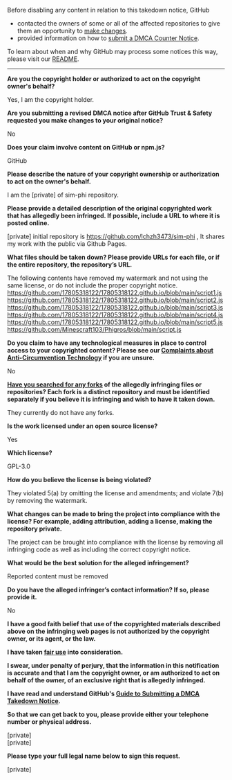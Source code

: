 Before disabling any content in relation to this takedown notice, GitHub
- contacted the owners of some or all of the affected repositories to give them an opportunity to [make changes](https://docs.github.com/en/github/site-policy/dmca-takedown-policy#a-how-does-this-actually-work).
- provided information on how to [submit a DMCA Counter Notice](https://docs.github.com/en/articles/guide-to-submitting-a-dmca-counter-notice).

To learn about when and why GitHub may process some notices this way, please visit our [README](https://github.com/github/dmca/blob/master/README.md#anatomy-of-a-takedown-notice).

---

**Are you the copyright holder or authorized to act on the copyright owner's behalf?**

Yes, I am the copyright holder.

**Are you submitting a revised DMCA notice after GitHub Trust & Safety requested you make changes to your original notice?**

No

**Does your claim involve content on GitHub or npm.js?**

GitHub

**Please describe the nature of your copyright ownership or authorization to act on the owner's behalf.**

I am the [private] of sim-phi repository.

**Please provide a detailed description of the original copyrighted work that has allegedly been infringed. If possible, include a URL to where it is posted online.**

[private] initial repository is https://github.com/lchzh3473/sim-phi , It shares my work with the public via Github Pages.

**What files should be taken down? Please provide URLs for each file, or if the entire repository, the repository’s URL.**

The following contents have removed my watermark and not using the same license, or do not include the proper copyright notice.  
https://github.com/17805318122/17805318122.github.io/blob/main/script1.js  
https://github.com/17805318122/17805318122.github.io/blob/main/script2.js  
https://github.com/17805318122/17805318122.github.io/blob/main/script3.js  
https://github.com/17805318122/17805318122.github.io/blob/main/script4.js  
https://github.com/17805318122/17805318122.github.io/blob/main/script5.js  
https://github.com/Minescraft103/Phigros/blob/main/script.js

**Do you claim to have any technological measures in place to control access to your copyrighted content? Please see our <a href="https://docs.github.com/articles/guide-to-submitting-a-dmca-takedown-notice#complaints-about-anti-circumvention-technology">Complaints about Anti-Circumvention Technology</a> if you are unsure.**

No

**<a href="https://docs.github.com/articles/dmca-takedown-policy#b-what-about-forks-or-whats-a-fork">Have you searched for any forks</a> of the allegedly infringing files or repositories? Each fork is a distinct repository and must be identified separately if you believe it is infringing and wish to have it taken down.**

They currently do not have any forks.

**Is the work licensed under an open source license?**

Yes

**Which license?**

GPL-3.0

**How do you believe the license is being violated?**

They violated 5(a) by omitting the license and amendments; and violate 7(b) by removing the watermark.

**What changes can be made to bring the project into compliance with the license? For example, adding attribution, adding a license, making the repository private.**

The project can be brought into compliance with the license by removing all infringing code as well as including the correct copyright notice.

**What would be the best solution for the alleged infringement?**

Reported content must be removed

**Do you have the alleged infringer’s contact information? If so, please provide it.**

No

**I have a good faith belief that use of the copyrighted materials described above on the infringing web pages is not authorized by the copyright owner, or its agent, or the law.**

**I have taken <a href="https://www.lumendatabase.org/topics/22">fair use</a> into consideration.**

**I swear, under penalty of perjury, that the information in this notification is accurate and that I am the copyright owner, or am authorized to act on behalf of the owner, of an exclusive right that is allegedly infringed.**

**I have read and understand GitHub's <a href="https://docs.github.com/articles/guide-to-submitting-a-dmca-takedown-notice/">Guide to Submitting a DMCA Takedown Notice</a>.**

**So that we can get back to you, please provide either your telephone number or physical address.**

[private]  
[private]  

**Please type your full legal name below to sign this request.**

[private]  
